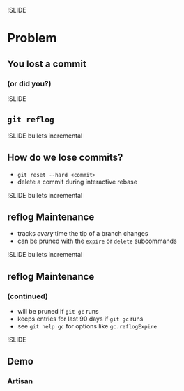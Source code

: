 !SLIDE
# Problem
## You lost a commit
### (or did you?)

!SLIDE
## `git reflog`

!SLIDE bullets incremental
## How do we lose commits?

* `git reset --hard <commit>`
* delete a commit during interactive rebase

!SLIDE bullets incremental
## reflog Maintenance

* tracks _every_ time the tip of a branch changes
* can be pruned with the `expire` or `delete` subcommands

!SLIDE bullets incremental
## reflog Maintenance
### (continued)

* will be pruned if `git gc` runs
* keeps entries for last 90 days if `git gc` runs
* see `git help gc` for options like `gc.reflogExpire`

!SLIDE
## Demo
### Artisan
